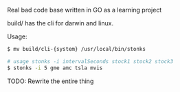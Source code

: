 Real bad code base written in GO as a learning project

build/ has the cli for darwin and linux.

Usage:

```bash
$ mv build/cli-{system} /usr/local/bin/stonks

# usage stonks -i intervalSeconds stock1 stock2 stock3
$ stonks -i 5 gme amc tsla mvis

```

TODO: Rewrite the entire thing
